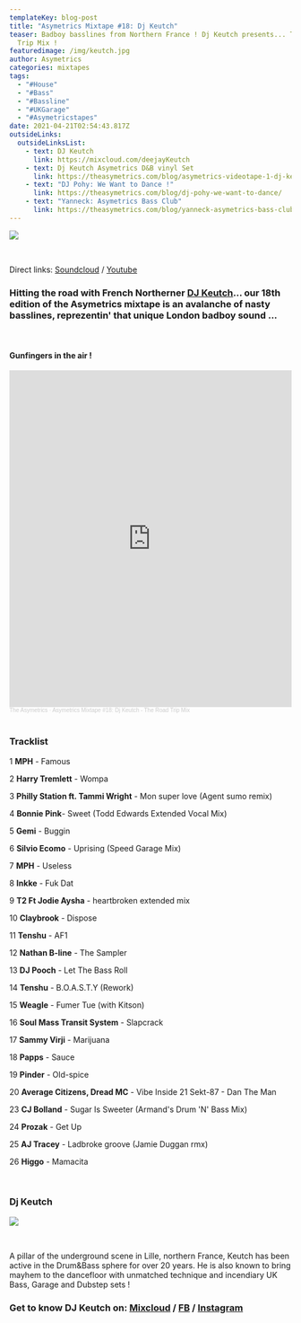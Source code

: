 ```yaml
---
templateKey: blog-post
title: "Asymetrics Mixtape #18: Dj Keutch"
teaser: Badboy basslines from Northern France ! Dj Keutch presents... The Road
  Trip Mix !
featuredimage: /img/keutch.jpg
author: Asymetrics
categories: mixtapes
tags:
  - "#House"
  - "#Bass"
  - "#Bassline"
  - "#UKGarage"
  - "#Asymetricstapes"
date: 2021-04-21T02:54:43.817Z
outsideLinks:
  outsideLinksList:
    - text: DJ Keutch
      link: https://mixcloud.com/deejayKeutch
    - text: Dj Keutch Asymetrics D&B vinyl Set
      link: https://theasymetrics.com/blog/asymetrics-videotape-1-dj-keutch-d-b-vinyl-set/
    - text: "DJ Pohy: We Want to Dance !"
      link: https://theasymetrics.com/blog/dj-pohy-we-want-to-dance/
    - text: "Yanneck: Asymetrics Bass Club"
      link: https://theasymetrics.com/blog/yanneck-asymetrics-bass-club/
---
```

![](/img/theasymetrics_keutch_1.jpeg)

<br>

Direct links: [Soundcloud](https://soundcloud.com/the-asymetrics/asymetrics-mixtape-18) / [Youtube](https://www.youtube.com/watch?v=zp9-Gl04OB4)

### Hitting the road with French Northerner **[DJ Keutch](https://www.facebook.com/djkeutch/)**... our 18th edition of the Asymetrics mixtape is an avalanche of nasty basslines, reprezentin' that unique London badboy sound ...

<br>

#### Gunfingers in the air !

<iframe width="100%" height="600" scrolling="no" frameborder="no" allow="autoplay" src="https://w.soundcloud.com/player/?url=https%3A//api.soundcloud.com/tracks/1032277252&color=%23ff5500&auto_play=false&hide_related=false&show_comments=true&show_user=true&show_reposts=false&show_teaser=true&visual=true"></iframe><div style="font-size: 10px; color: #cccccc;line-break: anywhere;word-break: normal;overflow: hidden;white-space: nowrap;text-overflow: ellipsis; font-family: Interstate,Lucida Grande,Lucida Sans Unicode,Lucida Sans,Garuda,Verdana,Tahoma,sans-serif;font-weight: 100;"><a href="https://soundcloud.com/the-asymetrics" title="The Asymetrics" target="_blank" style="color: #cccccc; text-decoration: none;">The Asymetrics</a> · <a href="https://soundcloud.com/the-asymetrics/asymetrics-mixtape-18" title="Asymetrics Mixtape #18: Dj Keutch - The Road Trip Mix" target="_blank" style="color: #cccccc; text-decoration: none;">Asymetrics Mixtape #18: Dj Keutch - The Road Trip Mix</a></div>

<br>

### Tracklist

1 **MPH** - Famous

2 **Harry Tremlett** - Wompa

3 **Philly Station ft. Tammi Wright** - Mon super love (Agent sumo remix)

4 **Bonnie Pink**- Sweet (Todd Edwards Extended Vocal Mix)

5 **Gemi** - Buggin

6 **Silvio Ecomo** - Uprising (Speed Garage Mix)

7 **MPH** - Useless

8 **Inkke** - Fuk Dat

9 **T2 Ft Jodie Aysha** - heartbroken extended mix

10 **Claybrook** - Dispose

11 **Tenshu** - AF1

12 **Nathan B-line** - The Sampler

13 **DJ Pooch** - Let The Bass Roll

14 **Tenshu** - B.O.A.S.T.Y (Rework)

15 **Weagle** - Fumer Tue (with Kitson)

16 **Soul Mass Transit System** - Slapcrack

17 **Sammy Virji** - Marijuana

18 **Papps** - Sauce

19 **Pinder** - Old-spice

20 **Average Citizens, Dread MC** - Vibe Inside 21 Sekt-87 - Dan The Man

23 **CJ Bolland** - Sugar Is Sweeter (Armand's Drum 'N' Bass Mix)

24 **Prozak** - Get Up

25 **AJ Tracey** - Ladbroke groove (Jamie Duggan rmx)

26 **Higgo** - Mamacita

<br>

### Dj Keutch

![](/img/theasymetrics_keutch_2.jpeg)

<br>

A pillar of the underground scene in Lille, northern France, Keutch has been active in the Drum&Bass sphere for over 20 years. He is also known to bring mayhem to the dancefloor with unmatched technique and incendiary UK Bass, Garage and Dubstep sets !

### Get to know DJ Keutch on: [Mixcloud](https://www.mixcloud.com/deejayKeutch/) / [FB](https://www.facebook.com/djkeutch/) / [Instagram](https://www.instagram.com/djkeutch/?hl=en)